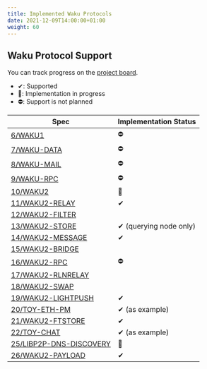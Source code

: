 ```yaml
---
title: Implemented Waku Protocols
date: 2021-12-09T14:00:00+01:00
weight: 60
---
```


## Waku Protocol Support

You can track progress on the [project board](https://github.com/status-im/js-waku/projects/1).

- ✔: Supported
- 🚧: Implementation in progress
- ⛔: Support is not planned

| Spec                                                    | Implementation Status  |
| ------------------------------------------------------- | ---------------------- |
| [6/WAKU1](https://rfc.vac.dev/spec/6)                   | ⛔                     |
| [7/WAKU-DATA](https://rfc.vac.dev/spec/7)               | ⛔                     |
| [8/WAKU-MAIL](https://rfc.vac.dev/spec/8)               | ⛔                     |
| [9/WAKU-RPC](https://rfc.vac.dev/spec/9)                | ⛔                     |
| [10/WAKU2](https://rfc.vac.dev/spec/10)                 | 🚧                     |
| [11/WAKU2-RELAY](https://rfc.vac.dev/spec/11)           | ✔                      |
| [12/WAKU2-FILTER](https://rfc.vac.dev/spec/12)          |                        |
| [13/WAKU2-STORE](https://rfc.vac.dev/spec/13)           | ✔ (querying node only) |
| [14/WAKU2-MESSAGE](https://rfc.vac.dev/spec/14)         | ✔                      |
| [15/WAKU2-BRIDGE](https://rfc.vac.dev/spec/15)          |                        |
| [16/WAKU2-RPC](https://rfc.vac.dev/spec/16)             | ⛔                     |
| [17/WAKU2-RLNRELAY](https://rfc.vac.dev/spec/17)        |                        |
| [18/WAKU2-SWAP](https://rfc.vac.dev/spec/18)            |                        |
| [19/WAKU2-LIGHTPUSH](https://rfc.vac.dev/spec/19/)      | ✔                      |
| [20/TOY-ETH-PM](https://rfc.vac.dev/spec/20/)           | ✔ (as example)         |
| [21/WAKU2-FTSTORE](https://rfc.vac.dev/spec/21/)        | ✔                      |
| [22/TOY-CHAT](https://rfc.vac.dev/spec/22/)             | ✔ (as example)         |
| [25/LIBP2P-DNS-DISCOVERY](https://rfc.vac.dev/spec/25/) | 🚧                     |
| [26/WAKU2-PAYLOAD](https://rfc.vac.dev/spec/26/)        | ✔                      |

